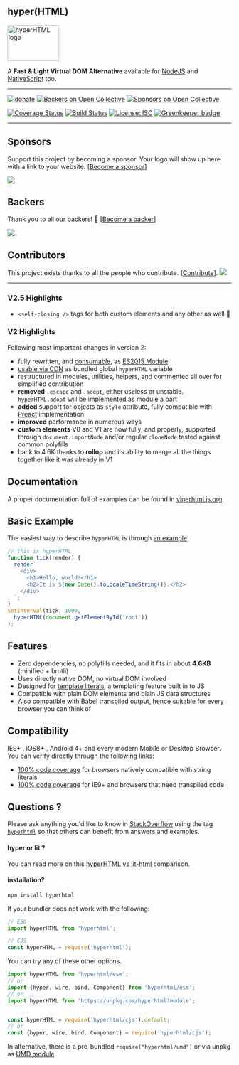 ## hyper(HTML)

<img alt="hyperHTML logo" src="https://webreflection.github.io/hyperHTML/logo/hyperhtml.svg" width="116" height="81">

A **Fast & Light Virtual DOM Alternative** available for [NodeJS](https://viperhtml.js.org/viper.html) and [NativeScript](https://viperhtml.js.org/native.html) too.

- - -

[![donate](https://img.shields.io/badge/$-donate-ff69b4.svg?maxAge=2592000&style=flat)](https://github.com/WebReflection/donate) [![Backers on Open Collective](https://opencollective.com/hyperhtml/backers/badge.svg)](#backers) [![Sponsors on Open Collective](https://opencollective.com/hyperhtml/sponsors/badge.svg)](#sponsors)

[![Coverage Status](https://coveralls.io/repos/github/WebReflection/hyperHTML/badge.svg?branch=master)](https://coveralls.io/github/WebReflection/hyperHTML?branch=master)
[![Build Status](https://travis-ci.org/WebReflection/hyperHTML.svg?branch=master)](https://travis-ci.org/WebReflection/hyperHTML)
[![License: ISC](https://img.shields.io/badge/License-ISC-yellow.svg)](https://opensource.org/licenses/ISC)
[![Greenkeeper badge](https://badges.greenkeeper.io/WebReflection/hyperHTML.svg)](https://greenkeeper.io/)

- - -

## Sponsors

Support this project by becoming a sponsor. Your logo will show up here with a link to your website. [[Become a sponsor](https://opencollective.com/hyperhtml#sponsor)]

<a href="https://opencollective.com/hyperhtml/sponsor/0/website" target="_blank"><img src="https://opencollective.com/hyperhtml/sponsor/0/avatar.svg"></a>

## Backers

Thank you to all our backers! 🙏 [[Become a backer](https://opencollective.com/hyperhtml#backer)]

<a href="https://opencollective.com/hyperhtml#backers" target="_blank"><img src="https://opencollective.com/hyperhtml/backers.svg?width=890"></a>

## Contributors

This project exists thanks to all the people who contribute. [[Contribute](CONTRIBUTING.md)].
<a href="graphs/contributors"><img src="https://opencollective.com/hyperhtml/contributors.svg?width=890" /></a>

- - -

### V2.5 Highlights
  * `<self-closing />` tags for both custom elements and any other as well 🎉

### V2 Highlights

Following most important changes in version 2:

  * fully rewritten, and [consumable](https://unpkg.com/hyperhtml@latest/esm/index.js), as [ES2015 Module](https://developer.mozilla.org/en-US/docs/Web/JavaScript/Reference/Statements/import)
  * [usable via CDN](https://unpkg.com/hyperhtml@latest/min.js) as bundled global `hyperHTML` variable
  * restructured in modules, utilities, helpers, and commented all over for simplified contribution
  * **removed** `.escape` and `.adopt`, either useless or unstable. `hyperHTML.adopt` will be implemented as module a part
  * **added** support for objects as `style` attribute, fully compatible with [Preact](https://github.com/developit/preact) implementation
  * **improved** performance in numerous ways
  * **custom elements** V0 and V1 are now fully, and properly, supported through `document.importNode` and/or regular `cloneNode` tested against common polyfills
  * back to 4.6K thanks to **rollup** and its ability to merge all the things together like it was already in V1

## Documentation

A proper documentation full of examples can be found in [viperhtml.js.org](https://viperhtml.js.org/).

## Basic Example
The easiest way to describe `hyperHTML` is through [an example](https://webreflection.github.io/hyperHTML/test/tick.html).
```js
// this is hyperHTML
function tick(render) {
  render`
    <div>
      <h1>Hello, world!</h1>
      <h2>It is ${new Date().toLocaleTimeString()}.</h2>
    </div>
  `;
}
setInterval(tick, 1000,
  hyperHTML(document.getElementById('root'))
);
```

## Features

  * Zero dependencies, no polyfills needed, and it fits in about **4.6KB** (minified + brotli)
  * Uses directly native DOM, no virtual DOM involved
  * Designed for [template literals](http://www.ecma-international.org/ecma-262/6.0/#sec-template-literals), a templating feature built in to JS
  * Compatible with plain DOM elements and plain JS data structures
  * Also compatible with Babel transpiled output, hence suitable for every browser you can think of

## Compatibility

IE9+ , iOS8+ , Android 4+ and every modern Mobile or Desktop Browser.
You can verify directly through the following links:

  * [100% code coverage](https://webreflection.github.io/hyperHTML/test/) for browsers natively compatible with string literals
  * [100% code coverage](https://webreflection.github.io/hyperHTML/test/ie/) for IE9+ and browsers that need transpiled code

## Questions ?

Please ask anything you'd like to know in [StackOverflow](https://stackoverflow.com) using the tag [`hyperhtml`](https://stackoverflow.com/questions/tagged/hyperhtml) so that others can benefit from answers and examples.

#### hyper or lit ?

You can read more on this [hyperHTML vs lit-html](https://gist.github.com/WebReflection/fadcc419f5ccaae92bc167d8ff5c611b) comparison.

#### installation?

```js
npm install hyperhtml
```
If your bundler does not work with the following:
```js
// ES6
import hyperHTML from 'hyperhtml';

// CJS
const hyperHTML = require('hyperhtml');
```
You can try any of these other options.
```js
import hyperHTML from 'hyperhtml/esm';
// or
import {hyper, wire, bind, Component} from 'hyperhtml/esm';
// or
import hyperHTML from 'https://unpkg.com/hyperhtml?module';


const hyperHTML = require('hyperhtml/cjs').default;
// or
const {hyper, wire, bind, Component} = require('hyperhtml/cjs');
```

In alternative, there is a pre-bundled `require("hyperhtml/umd")` or via unpkg as [UMD module](https://unpkg.com/hyperhtml@latest/umd.js).
